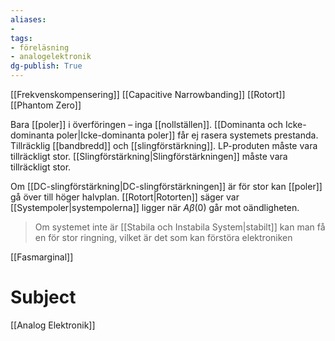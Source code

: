 ```yaml
---
aliases: 
- 
tags: 
- föreläsning
- analogelektronik
dg-publish: True
---
```

[[Frekvenskompensering]]
[[Capacitive Narrowbanding]]
[[Rotort]]
[[Phantom Zero]]

Bara [[poler]] i överföringen – inga [[nollställen]]. [[Dominanta och Icke-dominanta poler|Icke-dominanta poler]] får ej rasera systemets prestanda. Tillräcklig [[bandbredd]] och [[slingförstärkning]]. LP-produten måste vara tillräckligt stor. [[Slingförstärkning|Slingförstärkningen]] måste vara tillräckligt stor.

Om [[DC-slingförstärkning|DC-slingförstärkningen]] är för stor kan [[poler]] gå över till höger halvplan. [[Rotort|Rotorten]] säger var [[Systempoler|systempolerna]] ligger när $A \beta(0)$ går mot oändligheten.

> Om systemet inte är [[Stabila och Instabila System|stabilt]] kan man få en för stor ringning, vilket är det som kan förstöra elektroniken

[[Fasmarginal]]


# Subject
[[Analog Elektronik]]